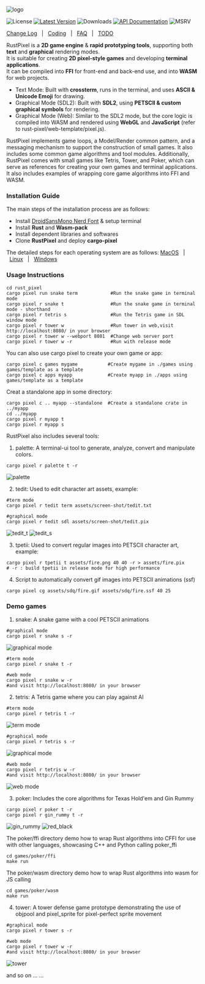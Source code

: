 ![logo](./screen-shot/logo.png)

![License] [![Latest Version]][crates.io] ![Downloads] [![API Documentation]][docs.rs] ![MSRV]

[License]: https://img.shields.io/badge/license-Apache2.0-blue.svg
[Latest Version]: https://img.shields.io/crates/v/rust_pixel.svg
[crates.io]: https://crates.io/crates/rust_pixel
[Downloads]: https://img.shields.io/crates/d/rust_pixel.svg
[API Documentation]: https://docs.rs/rust_pixel/badge.svg
[docs.rs]: https://docs.rs/rust_pixel
[MSRV]: https://img.shields.io/badge/rust-1.71+-brightgreen.svg?&logo=rust

[Change Log]&nbsp;&nbsp; | &nbsp;&nbsp;[Coding]&nbsp;&nbsp; | &nbsp;&nbsp;[FAQ]&nbsp;&nbsp; | &nbsp;&nbsp;[TODO]

[Change Log]: doc/change.md
[Coding]: doc/coding.md
[FAQ]: doc/faq.md
[TODO]: doc/todo.md

RustPixel is a **2D game engine** & **rapid prototyping tools**, supporting both **text** and **graphical** rendering modes.<br>
It is suitable for creating **2D pixel-style games** and developing **terminal applications**.<br>
It can be compiled into **FFI** for front-end and back-end use, and into **WASM** for web projects.

- Text Mode: Built with **crossterm**, runs in the terminal, and uses **ASCII & Unicode Emoji** for drawing.
- Graphical Mode (SDL2): Built with **SDL2**, using **PETSCII & custom graphical symbols** for rendering.
- Graphical Mode (Web): Similar to the SDL2 mode, but the core logic is compiled into WASM and rendered using **WebGL** and **JavaScript** (refer to rust-pixel/web-template/pixel.js).

RustPixel implements game loops, a Model/Render common pattern, and a messaging mechanism to support the construction of small games. It also includes some common game algorithms and tool modules. Additionally, RustPixel comes with small games like Tetris, Tower, and Poker, which can serve as references for creating your own games and terminal applications. It also includes examples of wrapping core game algorithms into FFI and WASM.

### Installation Guide

The main steps of the installation process are as follows:
- Install [DroidSansMono Nerd Font] & setup terminal
- Install **Rust** and **Wasm-pack**
- Install dependent libraries and softwares
- Clone **RustPixel** and deploy **cargo-pixel** 

The detailed steps for each operating system are as follows:
[MacOS]&nbsp;&nbsp; | &nbsp;&nbsp;[Linux]&nbsp;&nbsp; | &nbsp;&nbsp;[Windows]

[MacOS]: doc/mac.md
[Linux]: doc/linux.md
[Windows]: doc/win.md
[DroidSansMono Nerd Font]: https://github.com/ryanoasis/nerd-fonts

### Usage Instructions
``` 
cd rust_pixel
cargo pixel run snake term            #Run the snake game in terminal mode
cargo pixel r snake t                 #Run the snake game in terminal mode - shorthand
cargo pixel r tetris s                #Run the Tetris game in SDL window mode
cargo pixel r tower w                 #Run tower in web,visit http://localhost:8080/ in your browser
cargo pixel r tower w --webport 8081  #Change web server port
cargo pixel r tower w -r              #Run with release mode
``` 

You can also use cargo pixel to create your own game or app:
```
cargo pixel c games mygame           #Create mygame in ./games using games/template as a template
cargo pixel c apps myapp             #Create myapp in ./apps using games/template as a template
```
Creat a standalone app in some directory:
```
cargo pixel c .. myapp --standalone  #Create a standalone crate in ../myapp 
cd ../myapp 
cargo pixel r myapp t
cargo pixel r myapp s

```

RustPixel also includes several tools:
1. palette: A terminal-ui tool to generate, analyze, convert and manipulate colors.
```
cargo pixel r palette t -r
```
 ![palette](./screen-shot/palette.gif)

2. tedit: Used to edit character art assets, example:
``` 
#term mode
cargo pixel r tedit term assets/screen-shot/tedit.txt

#graphical mode
cargo pixel r tedit sdl assets/screen-shot/tedit.pix 
```
 ![tedit_t](./screen-shot/tedit_term.png)
 ![tedit_s](./screen-shot/tedit_sdl.png)

3. tpetii: Used to convert regular images into PETSCII character art, example:
```
cargo pixel r tpetii t assets/fire.png 40 40 -r > assets/fire.pix
# -r : build tpetii in release mode for high performance
```

4. Script to automatically convert gif images into PETSCII animations (ssf)
```
cargo pixel cg assets/sdq/fire.gif assets/sdq/fire.ssf 40 25 
```

### Demo games
1. snake: A snake game with a cool PETSCII animations
```
#graphical mode
cargo pixel r snake s -r
```

![graphical mode](./screen-shot/snake_sdl.gif)

``` 
#term mode
cargo pixel r snake t -r
```

```
#web mode
cargo pixel r snake w -r
#and visit http://localhost:8080/ in your browser
```

2. tetris: A Tetris game where you can play against AI
``` 
#term mode
cargo pixel r tetris t -r
```

 ![term mode](./screen-shot/tetris_term.gif)

```
#graphical mode
cargo pixel r tetris s -r
```

![graphical mode](./screen-shot/tetris_sdl.gif)

```
#web mode
cargo pixel r tetris w -r
#and visit http://localhost:8080/ in your browser
```

![web mode](./screen-shot/tetris_web.gif)

3. poker: Includes the core algorithms for Texas Hold'em and Gin Rummy
``` 
cargo pixel r poker t -r
cargo pixel r gin_rummy t -r
```
 ![gin_rummy](./screen-shot/ginrummy.png)
 ![red_black](./screen-shot/redblack.png)

The poker/ffi directory demo how to wrap Rust algorithms into CFFI for use with other languages, showcasing C++ and Python calling poker_ffi
```
cd games/poker/ffi
make run
```
The poker/wasm directory demo how to wrap Rust algorithms into wasm for JS calling
```
cd games/poker/wasm
make run
```

4. tower: A tower defense game prototype demonstrating the use of objpool and pixel_sprite for pixel-perfect sprite movement
``` 
#graphical mode
cargo pixel r tower s -r

#web mode
cargo pixel r tower w -r
#and visit http://localhost:8080/ in your browser
```
 ![tower](./screen-shot/tower_sdl.gif)

and so on ... ...

